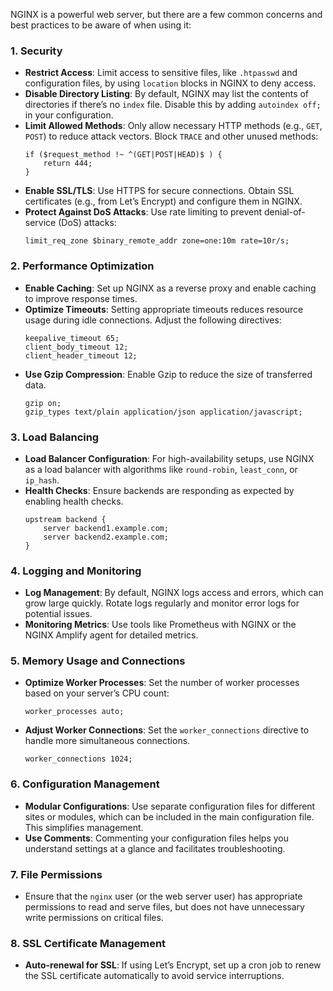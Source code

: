 NGINX is a powerful web server, but there are a few common concerns and best practices to be aware of when using it:

### 1. **Security**
   - **Restrict Access**: Limit access to sensitive files, like `.htpasswd` and configuration files, by using `location` blocks in NGINX to deny access.
   - **Disable Directory Listing**: By default, NGINX may list the contents of directories if there’s no `index` file. Disable this by adding `autoindex off;` in your configuration.
   - **Limit Allowed Methods**: Only allow necessary HTTP methods (e.g., `GET`, `POST`) to reduce attack vectors. Block `TRACE` and other unused methods:
     ```nginx
     if ($request_method !~ ^(GET|POST|HEAD)$ ) {
         return 444;
     }
     ```
   - **Enable SSL/TLS**: Use HTTPS for secure connections. Obtain SSL certificates (e.g., from Let’s Encrypt) and configure them in NGINX.
   - **Protect Against DoS Attacks**: Use rate limiting to prevent denial-of-service (DoS) attacks:
     ```nginx
     limit_req_zone $binary_remote_addr zone=one:10m rate=10r/s;
     ```

### 2. **Performance Optimization**
   - **Enable Caching**: Set up NGINX as a reverse proxy and enable caching to improve response times.
   - **Optimize Timeouts**: Setting appropriate timeouts reduces resource usage during idle connections. Adjust the following directives:
     ```nginx
     keepalive_timeout 65;
     client_body_timeout 12;
     client_header_timeout 12;
     ```
   - **Use Gzip Compression**: Enable Gzip to reduce the size of transferred data.
     ```nginx
     gzip on;
     gzip_types text/plain application/json application/javascript;
     ```

### 3. **Load Balancing**
   - **Load Balancer Configuration**: For high-availability setups, use NGINX as a load balancer with algorithms like `round-robin`, `least_conn`, or `ip_hash`.
   - **Health Checks**: Ensure backends are responding as expected by enabling health checks.
     ```nginx
     upstream backend {
         server backend1.example.com;
         server backend2.example.com;
     }
     ```

### 4. **Logging and Monitoring**
   - **Log Management**: By default, NGINX logs access and errors, which can grow large quickly. Rotate logs regularly and monitor error logs for potential issues.
   - **Monitoring Metrics**: Use tools like Prometheus with NGINX or the NGINX Amplify agent for detailed metrics.

### 5. **Memory Usage and Connections**
   - **Optimize Worker Processes**: Set the number of worker processes based on your server’s CPU count:
     ```nginx
     worker_processes auto;
     ```
   - **Adjust Worker Connections**: Set the `worker_connections` directive to handle more simultaneous connections.
     ```nginx
     worker_connections 1024;
     ```

### 6. **Configuration Management**
   - **Modular Configurations**: Use separate configuration files for different sites or modules, which can be included in the main configuration file. This simplifies management.
   - **Use Comments**: Commenting your configuration files helps you understand settings at a glance and facilitates troubleshooting.

### 7. **File Permissions**
   - Ensure that the `nginx` user (or the web server user) has appropriate permissions to read and serve files, but does not have unnecessary write permissions on critical files.

### 8. **SSL Certificate Management**
   - **Auto-renewal for SSL**: If using Let’s Encrypt, set up a cron job to renew the SSL certificate automatically to avoid service interruptions.
